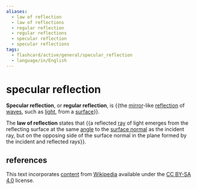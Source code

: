 ```yaml
---
aliases:
  - law of reflection
  - law of reflections
  - regular reflection
  - regular reflections
  - specular reflection
  - specular reflections
tags:
  - flashcard/active/general/specular_reflection
  - language/in/English
---
```


# specular reflection

__Specular reflection__, or __regular reflection__, is {{the [mirror](mirror.md)-like [reflection](reflection%20(physics).md) of [waves](wave.md), such as [light](light.md), from a [surface](surface.md)}}. <!--SR:!2024-10-22,69,310-->

The __law of reflection__ states that {{a reflected [ray](ray%20(optics).md) of light emerges from the reflecting surface at the same [angle](angle.md) to the [surface normal](normal%20(geometry).md) as the incident ray, but on the opposing side of the surface normal in the plane formed by the incident and reflected rays}}. <!--SR:!2024-09-16,39,290-->

## references

This text incorporates [content](https://en.wikipedia.org/wiki/specular_reflection) from [Wikipedia](Wikipedia.md) available under the [CC BY-SA 4.0](https://creativecommons.org/licenses/by-sa/4.0/) license.
